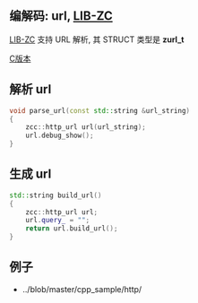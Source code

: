 
## 编解码: url, [LIB-ZC](./README.md)

[LIB-ZC](./README.md) 支持 URL 解析, 其 STRUCT 类型是 **zurl_t**

[C版本](./url.md)

## 解析 url

```c++
void parse_url(const std::string &url_string)
{
    zcc::http_url url(url_string);
    url.debug_show();
}
```

## 生成 url
```c++
std::string build_url()
{
    zcc::http_url url;
    url.query_ = "";
    return url.build_url();
}
```

## 例子
* ../blob/master/cpp_sample/http/
